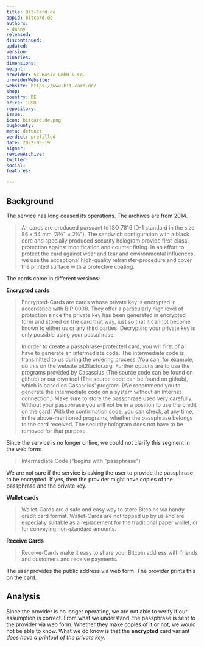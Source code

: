 ```yaml
---
title: Bit-Card.de
appId: bitcard.de
authors:
- danny
released: 
discontinued: 
updated: 
version: 
binaries: 
dimensions: 
weight: 
provider: 5C-Basic GmbH & Co.
providerWebsite: 
website: https://www.bit-card.de/
shop: 
country: DE
price: 1USD
repository: 
issue: 
icon: bitcard.de.png
bugbounty: 
meta: defunct
verdict: prefilled
date: 2022-05-19
signer: 
reviewArchive: 
twitter: 
social: 
features: 

---
```


## Background

The service has long ceased its operations. The archives are from 2014.

> All cards are produced pursuant to ISO 7816 ID-1 standard in the size 86 x 54 mm (3⅜" × 2⅛"). The sandwich configuration with a black core and specially produced security hologram provide first-class protection against modification and counter fitting. In an effort to protect the card against wear and tear and environmental influences, we use the exceptional high-quality retransfer-procedure and cover the printed surface with a protective coating.

The cards come in different versions:

**Encrypted cards**

> Encrypted-Cards are cards whose private key is encrypted in accordance with BIP 0038. They offer a particularly high level of protection since the private key has been generated in encrypted form and stored on the card that way, just so that it cannot become known to either us or any third parties. Decrypting your private key is only possible using your passphrase.
>
> In order to create a passphrase-protected card, you will first of all have to generate an intermediate code. The intermediate code is transmitted to us during the ordering process.(You can, for example, do this on the website bit2factor.org. Further options are to use the programs provided by Casascius (The source code can be found on github) or our own tool (The source code can be found on github), which is based on Casascius' program. (We recommend you to generate the intermediate code on a system without an Internet connection.) Make sure to store the passphrase used very carefully. Without your passphrase you will not be in a position to use the credit on the card! With the confirmation code, you can check, at any time, in the above-mentioned programs, whether the passphrase belongs to the card received. The security hologram does not have to be removed for that purpose.

Since the service is no longer online, we could not clarify this segment in the web form: 

> Intermediate Code ("begins with "passphrase")

We are not sure if the service is asking the user to provide the passphrase to be encrypted. If yes, then the provider might have copies of the passphrase and the private key. 

**Wallet cards** 

> Wallet-Cards are a safe and easy way to store Bitcoins via handy credit card format. Wallet-Cards are not topped up by us and are especially suitable as a replacement for the traditional paper wallet, or for conveying non-standard amounts.

**Receive Cards**
> Receive-Cards make it easy to share your Bitcoin address with friends and customers and receive payments.
 
The user provides the public address via web form. The provider prints this on the card. 

## Analysis 

Since the provider is no longer operating, we are not able to verify if our assumption is correct. From what we understand, the passphrase is sent to the provider via web form. Whether they make copies of it or not, we would not be able to know. What we do know is that the **encrypted** card variant *does have a printout of the private key*.  